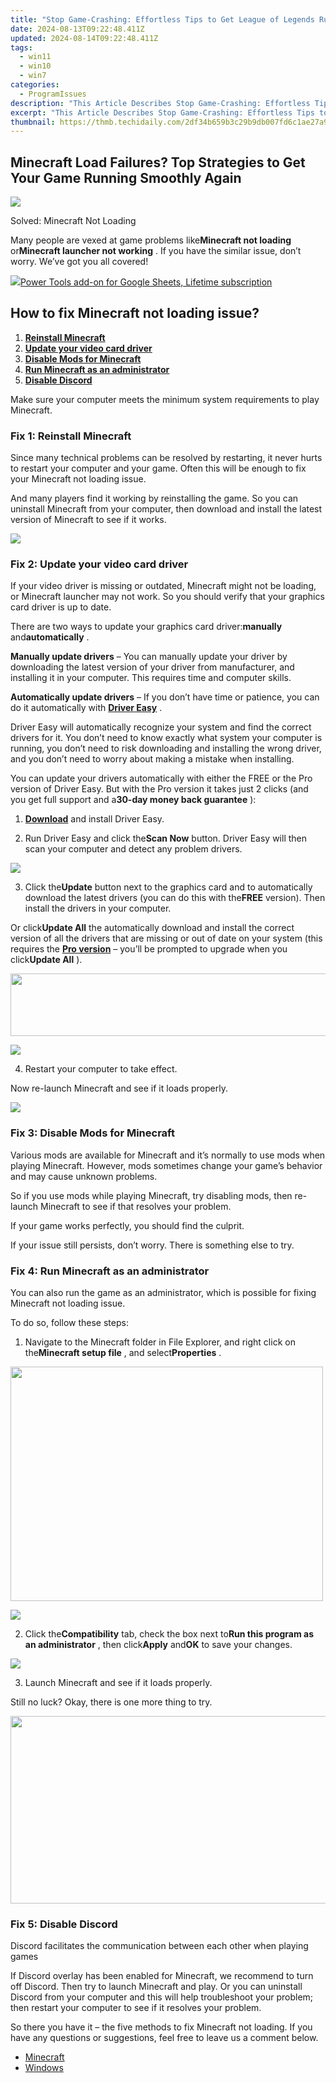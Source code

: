 ```yaml
---
title: "Stop Game-Crashing: Effortless Tips to Get League of Legends Running Smoothly Again"
date: 2024-08-13T09:22:48.411Z
updated: 2024-08-14T09:22:48.411Z
tags:
  - win11
  - win10
  - win7
categories:
  - ProgramIssues
description: "This Article Describes Stop Game-Crashing: Effortless Tips to Get League of Legends Running Smoothly Again"
excerpt: "This Article Describes Stop Game-Crashing: Effortless Tips to Get League of Legends Running Smoothly Again"
thumbnail: https://thmb.techidaily.com/2df34b659b3c29b9db007fd6c1ae27a91d6916d58493c3cf7366c1e2985a1403.jpg
---
```


## Minecraft Load Failures? Top Strategies to Get Your Game Running Smoothly Again

![](https://images.drivereasy.com/wp-content/uploads/2019/08/image-648.png)

Solved: Minecraft Not Loading

 Many people are vexed at game problems like**Minecraft not loading** or**Minecraft launcher not working** . If you have the similar issue, don’t worry. We’ve got you all covered!

<!-- affiliate ads begin -->
<a href="https://secure.2checkout.com/order/checkout.php?PRODS=4726807&QTY=1&AFFILIATE=108875&CART=1"><img src="https://secure.avangate.com/images/merchant/c14a8df1e1b4d5297e9cb30cb34d5a00/products/copy_copy_power-tools-48.png" border="0">Power Tools add-on for Google Sheets, Lifetime subscription</a>
<!-- affiliate ads end -->
## How to fix Minecraft not loading issue?

1. **[Reinstall Minecraft](https://tools.techidaily.com/drivereasy/download/)**
2. **[Update your video card driver](https://tools.techidaily.com/drivereasy/download/)**
3. **[Disable Mods for Minecraft](https://tools.techidaily.com/drivereasy/download/)**
4. **[Run Minecraft as an administrator](https://tools.techidaily.com/drivereasy/download/)**
5. **[Disable Discord](https://tools.techidaily.com/drivereasy/download/)**

 Make sure your computer meets the minimum system requirements to play Minecraft.

### Fix 1: Reinstall Minecraft

 Since many technical problems can be resolved by restarting, it never hurts to restart your computer and your game. Often this will be enough to fix your Minecraft not loading issue.

 And many players find it working by reinstalling the game. So you can uninstall Minecraft from your computer, then download and install the latest version of Minecraft to see if it works.

<!-- affiliate ads begin -->
<a href="https://secure.2checkout.com/order/checkout.php?PRODS=4728277&QTY=1&AFFILIATE=108875&CART=1"><img src="https://secure.avangate.com/images/merchant/f7f07e7dab09533bc71247a5b29a7373/products/1_iDeviceMessageBox.png" border="0"></a>
<!-- affiliate ads end -->
### Fix 2: Update your video card driver

 If your video driver is missing or outdated, Minecraft might not be loading, or Minecraft launcher may not work. So you should verify that your graphics card driver is up to date.

 There are two ways to update your graphics card driver:**manually** and**automatically** .

**Manually update drivers** – You can manually update your driver by downloading the latest version of your driver from manufacturer, and installing it in your computer. This requires time and computer skills.

**Automatically update drivers** – If you don’t have time or patience, you can do it automatically with **[Driver Easy](https://tools.techidaily.com/drivereasy/download/)**  .

 Driver Easy will automatically recognize your system and find the correct drivers for it. You don’t need to know exactly what system your computer is running, you don’t need to risk downloading and installing the wrong driver, and you don’t need to worry about making a mistake when installing.

 You can update your drivers automatically with either the FREE or the Pro version of Driver Easy. But with the Pro version it takes just 2 clicks (and you get full support and a**30-day money back guarantee** ):

 1) **[Download](https://tools.techidaily.com/drivereasy/download/)**  and install Driver Easy.

 2) Run Driver Easy and click the**Scan Now** button. Driver Easy will then scan your computer and detect any problem drivers.

![](https://images.drivereasy.com/wp-content/uploads/2019/08/image-644.png)

 3) Click the**Update** button next to the graphics card and to automatically download the latest drivers (you can do this with the**FREE** version). Then install the drivers in your computer.

 Or click**Update All** the automatically download and install the correct version of all the drivers that are missing or out of date on your system (this requires the **[Pro version](https://tools.techidaily.com/drivereasy/download/)**  – you’ll be prompted to upgrade when you click**Update All** ).

<!-- affiliate ads begin -->
<a href="https://imp.i110150.net/c/5597632/924299/11305" target="_top" id="924299"><img src="//a.impactradius-go.com/display-ad/11305-924299" border="0" alt="" width="520" height="100"/></a>
<!-- affiliate ads end -->
![](https://images.drivereasy.com/wp-content/uploads/2019/08/image-645.png)

4) Restart your computer to take effect.

Now re-launch Minecraft and see if it loads properly.

<!-- affiliate ads begin -->
<a href="https://store.movavi.com/affiliate.php?ACCOUNT=MOVAVI&AFFILIATE=108875&PATH=https%3A%2F%2Fwww.movavi.com%3FAFFILIATE%3D108875%26RESOURCE%3DMovavi%2BVideo%2BEditor%2Bbox"><img src="https://mcusercontent.com/0885a03ded3d480dca9287f12/images/6d3207fd-9f15-4c21-f0ad-59c68e6a7e2a.png" border="0"></a>
<!-- affiliate ads end -->
### Fix 3: Disable Mods for Minecraft

 Various mods are available for Minecraft and it’s normally to use mods when playing Minecraft. However, mods sometimes change your game’s behavior and may cause unknown problems.

 So if you use mods while playing Minecraft, try disabling mods, then re-launch Minecraft to see if that resolves your problem.

If your game works perfectly, you should find the culprit.

 If your issue still persists, don’t worry. There is something else to try.

### Fix 4: Run Minecraft as an administrator

 You can also run the game as an administrator, which is possible for fixing Minecraft not loading issue.

To do so, follow these steps:

 1) Navigate to the Minecraft folder in File Explorer, and right click on the**Minecraft setup file** , and select**Properties** .

<!-- affiliate ads begin -->
<a href="https://electronicx.pxf.io/c/5597632/1872456/14483" target="_top" id="1872456"><img src="//a.impactradius-go.com/display-ad/14483-1872456" border="0" alt="" width="500" height="375"/></a><img height="0" width="0" src="https://imp.pxf.io/i/5597632/1872456/14483" style="position:absolute;visibility:hidden;" border="0" />
<!-- affiliate ads end -->
![](https://images.drivereasy.com/wp-content/uploads/2019/08/image-256.png)

 2) Click the**Compatibility** tab, check the box next to**Run this program as an administrator** , then click**Apply** and**OK** to save your changes.

![](https://images.drivereasy.com/wp-content/uploads/2019/08/image-570.png)

3) Launch Minecraft and see if it loads properly.

Still no luck? Okay, there is one more thing to try.

<!-- affiliate ads begin -->
<a href="https://25home.pxf.io/c/5597632/2090698/16836" target="_top" id="2090698"><img src="//a.impactradius-go.com/display-ad/16836-2090698" border="0" alt="" width="720" height="300"/></a>
<!-- affiliate ads end -->
### Fix 5: Disable Discord

 Discord facilitates the communication between each other when playing games

 If Discord overlay has been enabled for Minecraft, we recommend to turn off Discord. Then try to launch Minecraft and play. Or you can uninstall Discord from your computer and this will help troubleshoot your problem; then restart your computer to see if it resolves your problem.

 So there you have it – the five methods to fix Minecraft not loading. If you have any questions or suggestions, feel free to leave us a comment below.

* [Minecraft](https://tools.techidaily.com/drivereasy/download/)
* [Windows](https://tools.techidaily.com/drivereasy/download/)

<ins class="adsbygoogle"
     style="display:block"
     data-ad-format="autorelaxed"
     data-ad-client="ca-pub-7571918770474297"
     data-ad-slot="1223367746"></ins>



<ins class="adsbygoogle"
     style="display:block"
     data-ad-client="ca-pub-7571918770474297"
     data-ad-slot="8358498916"
     data-ad-format="auto"
     data-full-width-responsive="true"></ins>


